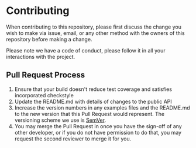 # Contributing

When contributing to this repository, please first discuss the change you wish to make via issue,
email, or any other method with the owners of this repository before making a change. 

Please note we have a code of conduct, please follow it in all your interactions with the project.

## Pull Request Process

1. Ensure that your build doesn't reduce test coverage and satisfies incorporated checkstyle
2. Update the README.md with details of changes to the public API
3. Increase the version numbers in any examples files and the README.md to the new version that this
   Pull Request would represent. The versioning scheme we use is [SemVer](http://semver.org/).
4. You may merge the Pull Request in once you have the sign-off of any other developer, or if you 
   do not have permission to do that, you may request the second reviewer to merge it for you.

